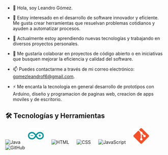 - 👋 Hola, soy Leandro Gómez.
  
- 👀 Estoy interesado en el desarrollo de software innovador y eficiente. Me gusta crear herramientas que resuelvan problemas cotidianos y ayuden a automatizar procesos.
  
- 🌱 Actualmente estoy aprendiendo nuevas tecnologías y trabajando en diversos proyectos personales.
  
- 💞️ Me gustaría colaborar en proyectos de código abierto o en iniciativas que busquen mejorar la eficiencia y calidad del software.
  
- 📫 Puedes contactarme a través de mi correo electrónico: [gomezleandrof6@gmail.com](mailto:gomezleandrof6@gmail.com).
  
- ⚡ Me encanta la tecnologia en general desarrollo de prototipos con Arduino, diseño y programacion de paginas web, creacion de apps moviles y de escritorio.

## 🛠 Tecnologías y Herramientas

<p>
<img src="https://cdn.jsdelivr.net/gh/devicons/devicon/icons/java/java-original.svg" alt="Java" width="50" height="50"/>
  &nbsp;&nbsp;&nbsp;&nbsp;
<img src="https://github.com/devicons/devicon/blob/v2.16.0/icons/arduino/arduino-original.svg" alt="Arduino" width="50" height="50"/>
&nbsp;&nbsp;&nbsp;&nbsp;

<img src="https://cdn.jsdelivr.net/gh/devicons/devicon/icons/html5/html5-original.svg" alt="HTML" width="50" height="50"/>
&nbsp;&nbsp;&nbsp;&nbsp;
<img src="https://cdn.jsdelivr.net/gh/devicons/devicon/icons/css3/css3-original.svg" alt="CSS" width="50" height="50"/>
&nbsp;&nbsp;&nbsp;&nbsp;
<img src="https://cdn.jsdelivr.net/gh/devicons/devicon/icons/javascript/javascript-original.svg" alt="JavaScript" width="50" height="50"/>
&nbsp;&nbsp;&nbsp;&nbsp;

<img src="https://github.com/devicons/devicon/blob/v2.16.0/icons/git/git-original.svg" alt="Git" width="50" height="50"/>
&nbsp;&nbsp;&nbsp;&nbsp;
<img src="https://cdn.jsdelivr.net/gh/devicons/devicon/icons/github/github-original.svg" alt="GitHub" width="50" height="50"/>
</p>

<!---
leandrogomezf6/leandrogomezf6 is a ✨ special ✨ repository because its `README.md` (this file) appears on your GitHub profile.
You can click the Preview link to take a look at your changes.
--->
